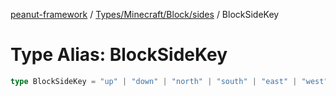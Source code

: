 [peanut-framework](../../../../../modules.md) / [Types/Minecraft/Block/sides](../index.md) / BlockSideKey

# Type Alias: BlockSideKey

```ts
type BlockSideKey = "up" | "down" | "north" | "south" | "east" | "west" | "side" | "all";
```
